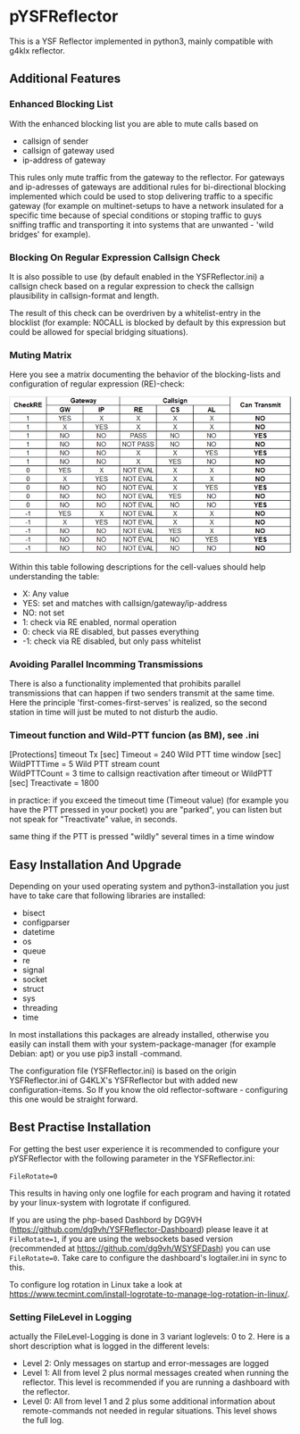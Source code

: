 # pYSFReflector
This is a YSF Reflector implemented in python3, mainly compatible with g4klx reflector.

## Additional Features
### Enhanced Blocking List
With the enhanced blocking list you are able to mute calls based on

* callsign of sender
* callsign of gateway used
* ip-address of gateway

This rules only mute traffic from the gateway to the reflector. For gateways and ip-adresses of gateways are additional rules for bi-directional blocking implemented which could be used to stop delivering traffic to a specific gateway (for example on multinet-setups to have a network insulated for a specific time because of special conditions or stoping traffic to guys sniffing traffic and transporting it into systems that are unwanted - 'wild bridges' for example).

### Blocking On Regular Expression Callsign Check
It is also possible to use (by default enabled in the YSFReflector.ini) a callsign check based on a regular expression to check the callsign plausibility in callsign-format and length.

The result of this check can be overdriven by a whitelist-entry in the blocklist (for example: N0CALL is blocked by default by this expression but could be allowed for special bridging situations).

### Muting Matrix
Here you see a matrix documenting the behavior of the blocking-lists and configuration of regular expression (RE)-check:

![Muting-Matrix](img/Muting-Matrix.png "Muting-Matrix")

Within this table following descriptions for the cell-values should help understanding the table:
* X: Any value
* YES: set and matches with callsign/gateway/ip-address	
* NO: not set	
* 1: check via RE enabled, normal operation	
* 0: check via RE disabled, but passes everything	
* -1: check via RE disabled, but only pass whitelist	

### Avoiding Parallel Incomming Transmissions
There is also a functionality implemented that prohibits parallel transmissions that can happen if two senders transmit at the same time. Here the principle 'first-comes-first-serves' is realized, so the second station in time will just be muted to not disturb the audio.

### Timeout function and Wild-PTT funcion (as BM), see .ini

[Protections]
timeout Tx [sec]
Timeout = 240
Wild PTT time window [sec]
WildPTTTime = 5
Wild PTT stream count   
WildPTTCount = 3
time to callsign reactivation after timeout or WildPTT [sec]
Treactivate = 1800

in practice: if you exceed the timeout time (Timeout value)
(for example you have the PTT pressed in your pocket)
you are "parked", you can listen but not speak for "Treactivate" value, in seconds.

same thing if the PTT is pressed "wildly" several times in a time window

## Easy Installation And Upgrade
Depending on your used operating system and python3-installation you just have to take care that following libraries are installed:

* bisect
* configparser
* datetime
* os
* queue
* re
* signal
* socket
* struct
* sys
* threading
* time

In most installations this packages are already installed, otherwise you easily can install them with your system-package-manager (for example Debian: apt) or you use pip3 install <package>-command.

The configuration file (YSFReflector.ini) is based on the origin YSFReflector.ini of G4KLX's YSFReflector but with added new configuration-items. So If you know the old reflector-software - configuring this one would be straight forward.

## Best Practise Installation
For getting the best user experience it is recommended to configure your pYSFReflector with the following parameter in the YSFReflector.ini:

`FileRotate=0`

This results in having only one logfile for each program and having it rotated by your linux-system with logrotate if configured.

If you are using the php-based Dashbord by DG9VH (https://github.com/dg9vh/YSFReflector-Dashboard) please leave it at `FileRotate=1`, if you are using the websockets based version (recommended at https://github.com/dg9vh/WSYSFDash) you can use `FileRotate=0`. Take care to configure the dashboard's logtailer.ini in sync to this.

To configure log rotation in Linux take a look at https://www.tecmint.com/install-logrotate-to-manage-log-rotation-in-linux/.

### Setting FileLevel in Logging
actually the FileLevel-Logging is done in 3 variant loglevels: 0 to 2. Here is a short description what is logged in the different levels:

* Level 2: Only messages on startup and error-messages are logged
* Level 1: All from level 2 plus normal messages created when running the reflector. This level is recommended if you are running a dashboard with the reflector.
* Level 0: All from level 1 and 2 plus some additional information about remote-commands not needed in regular situations. This level shows the full log.



